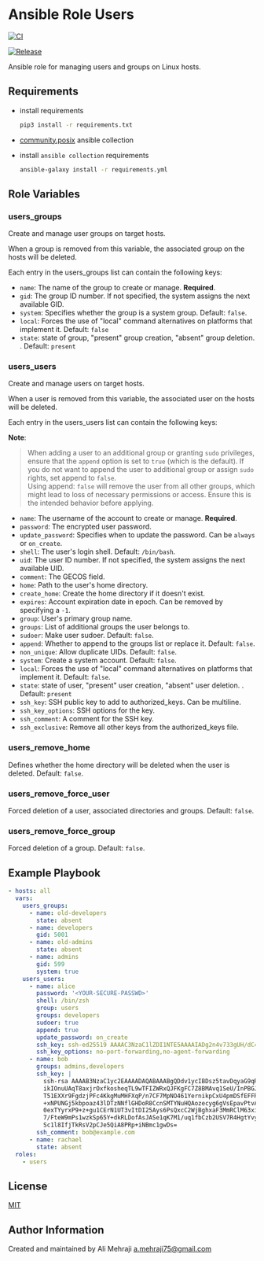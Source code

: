 # Ansible Role Users

[![CI](https://github.com/cod3mas0n/ansible-role-users/actions/workflows/ci.yml/badge.svg)](https://github.com/cod3mas0n/ansible-role-users/actions/workflows/ci.yml)

[![Release](https://github.com/cod3mas0n/ansible-role-users/actions/workflows/release.yml/badge.svg)](https://github.com/cod3mas0n/ansible-role-users/actions/workflows/release.yml)

Ansible role for managing users and groups on Linux hosts.

## Requirements

- install requirements

  ```bash
  pip3 install -r requirements.txt
  ```

- [community.posix](https://galaxy.ansible.com/ui/repo/published/ansible/posix/) ansible collection
- install `ansible collection` requirements

  ```bash
  ansible-galaxy install -r requirements.yml
  ```

## Role Variables

### users_groups

Create and manage user groups on target hosts.

When a group is removed from this variable, the associated group on the hosts will be deleted.

Each entry in the users_groups list can contain the following keys:

- `name`: The name of the group to create or manage. **Required**.
- `gid`: The group ID number. If not specified, the system assigns the next available GID.
- `system`: Specifies whether the group is a system group. Default: `false`.
- `local`: Forces the use of "local" command alternatives on platforms that implement it. Default: `false`
- `state`: state of group, "present" group creation, "absent" group deletion. . Default: `present`

### users_users

Create and manage users on target hosts.

When a user is removed from this variable, the associated user on the hosts will be deleted.

Each entry in the users_users list can contain the following keys:

**Note**:
> When adding a user to an additional group or granting `sudo` privileges, ensure that the `append` option is set to `true` (which is the default). If you do not want to append the user to additional group or assign `sudo` rights, set append to `false`.</br>
> Using append: `false` will remove the user from all other groups, which might lead to loss of necessary permissions or access. Ensure this is the intended behavior before applying.

- `name`: The username of the account to create or manage. **Required**.
- `password`: The encrypted user password.
- `update_password`: Specifies when to update the password. Can be `always` or `on_create`.
- `shell`: The user's login shell. Default: `/bin/bash`.
- `uid`: The user ID number. If not specified, the system assigns the next available UID.
- `comment`: The GECOS field.
- `home`: Path to the user's home directory.
- `create_home`: Create the home directory if it doesn't exist.
- `expires`: Account expiration date in epoch. Can be removed by specifying a `-1`.
- `group`: User's primary group name.
- `groups`: List of additional groups the user belongs to.
- `sudoer`: Make user sudoer. Default: `false`.
- `append`: Whether to append to the groups list or replace it. Default: `false`.
- `non_unique`: Allow duplicate UIDs. Default: `false`.
- `system`: Create a system account. Default: `false`.
- `local`: Forces the use of "local" command alternatives on platforms that implement it. Default: `false`.
- `state`: state of user, "present" user creation, "absent" user deletion. . Default: `present`
- `ssh_key`: SSH public key to add to authorized_keys. Can be multiline.
- `ssh_key_options`: SSH options for the key.
- `ssh_comment`: A comment for the SSH key.
- `ssh_exclusive`: Remove all other keys from the authorized_keys file.

### users_remove_home

Defines whether the home directory will be deleted when the user is deleted. Default: `false`.

### users_remove_force_user

Forced deletion of a user, associated directories and groups. Default: `false`.

### users_remove_force_group

Forced deletion of a group. Default: `false`.

## Example Playbook

```yaml
- hosts: all
  vars:
    users_groups:
      - name: old-developers
        state: absent
      - name: developers
        gid: 5001
      - name: old-admins
        state: absent
      - name: admins
        gid: 599
        system: true
    users_users:
      - name: alice
        password: '<YOUR-SECURE-PASSWD>'
        shell: /bin/zsh
        group: users
        groups: developers
        sudoer: true
        append: true
        update_password: on_create
        ssh_key: ssh-ed25519 AAAAC3NzaC1lZDI1NTE5AAAAIADg2n4v733gUH/dC4PZyQlvpFdjQyF8thJwe4mfn8qm alice@example.com
        ssh_key_options: no-port-forwarding,no-agent-forwarding
      - name: bob
        groups: admins,developers
        ssh_key: |
          ssh-rsa AAAAB3NzaC1yc2EAAAADAQABAAABgQDdv1ycIBDsz5tavDqyaG9qRFYcvOzRteOy534MvHDy7BHu/
          ikIOnuUAqT8axjrOxfkosheqTL9wTFIZWRxQJFKgFC7Z8BMAvq1SeU/InPBGJZHBy5LlKz7ZJiH32R1vNjJd4
          T51EXXr9FgdzjPFc4KkgMuMHFXqP/n7CF7MpNO461YernikpCxU4pmDSfEFFR2bsJkA3BH3EMT0TfhfEFeTlX
          +xNPUNGj5kbpoaz43lDTzNNflGHDoR8CcnSMTYNuHQAozecyg6gVsEpavPtvATKBj7rdbHpqhhvBRsA058FunJ
          0exTYyrxP9+z+gu1CErN1UT3vItDI25Ays6PsQxcC2WjBghxaF3MmRClM63xilvw/7km38X8nK03b/+cy3NwyZC
          7/FteW9mPs1wzkSp65Y+dkRLDofAsJASe1qK7M1/uq1fbCzb2USV7R4HgtYvyx8v14iScCCEKhu0Djm+HLrRq9
          Sc1l8IfjTkRsV2pCJe5QiA8PRp+iNBmc1gwDs=
        ssh_comment: bob@example.com
      - name: rachael
        state: absent
  roles:
    - users
```

## License

[MIT](LICENSE)

## Author Information

Created and maintained by Ali Mehraji <a.mehraji75@gmail.com>
